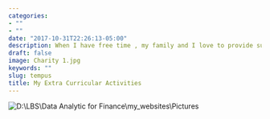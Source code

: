 ```yaml
---
categories:
- ""
- ""
date: "2017-10-31T22:26:13-05:00"
description: When I have free time , my family and I love to provide support to the hospital equipment and provide some free food to homeless people in Thailand.
draft: false
image: Charity 1.jpg
keywords: ""
slug: tempus
title: My Extra Curricular Activities
---
```

![D:\LBS\Data Analytic for Finance\my_websites\Pictures](Travel.jpg)

